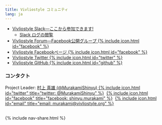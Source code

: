 ```yaml
---
title: Vivliostyle コミュニティ
lang: ja
---
```


- [Vivliostyle Slack&mdash;ここから参加できます!](https://join.slack.com/t/vivliostyle/shared_invite/enQtNzc1NjE4ODk1ODI5LWQxZjM4YTZjMmQ0ZTUyNmUyOGZlMzIwZjQ5OWYwYjkyZDZmOTIwNGMwOWU5NDc0NjE5OTAyMmVhZTRhYTAyNWQ)
  - [Slack ログの閲覧](https://github.com/vivliostyle/vivliostyle/wiki/Slack)
- [Vivliostyle Forum&mdash;Facebook公開グループ {% include icon.html id="facebook" %}](https://www.facebook.com/groups/vivliostyle/)
- [Vivliostyle Facebookページ {% include icon.html id="facebook" %}](https://www.facebook.com/vivliostyle/)
- [Vivliostyle Twitter {% include icon.html id="twitter" %}](https://twitter.com/Vivliostyle)
- [Vivliostyle GitHub {% include icon.html id="github" %}](https://github.com/vivliostyle)

### コンタクト

Project Leader: [村上 真雄 (@MurakamiShinyu) {% include icon.html id="twitter" title="twitter: @MurakamiShinyu" %}](https://twitter.com/MurakamiShinyu)&nbsp; [{% include icon.html id="facebook" title="facebook: shinyu.murakami" %}](https://www.facebook.com/shinyu.murakami)&nbsp; [{% include icon.html id="email" title="email: murakami@vivliostyle.org" %}](mailto:murakami@vivliostyle.org)

<br>
{% include nav-share.html %}
